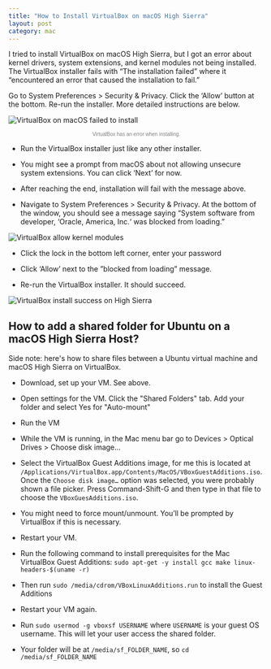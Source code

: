 ```yaml
---
title: "How to Install VirtualBox on macOS High Sierra"
layout: post
category: mac
---
```


I tried to install VirtualBox on macOS High Sierra, but I got an error about kernel drivers, system extensions, and kernel modules not being installed. The VirtualBox installer fails with “The installation failed” where it “encountered an error that caused the installation to fail.” 

Go to System Preferences > Security & Privacy. Click the ‘Allow’ button at the bottom. Re-run the installer. More detailed instructions are below.

![VirtualBox on macOS failed to install][failed]

<small style="display:block;text-align:center;color:gray;font-weight:100;font-size:10px;font-family:Helvetica;margin-top:2%;">VirtualBox has an error when installing.</small>

* Run the VirtualBox installer just like any other installer.

* You might see a prompt from macOS about not allowing unsecure system extensions. You can click ‘Next’ for now.

* After reaching the end, installation will fail with the message above.

* Navigate to System Preferences > Security & Privacy. At the bottom of the window, you should see a message saying “System software from developer, ‘Oracle, America, Inc.‘ was blocked from loading.”

![VirtualBox allow kernel modules][allow]

* Click the lock in the bottom left corner, enter your password

* Click ‘Allow’ next to the ”blocked from loading” message.

* Re-run the VirtualBox installer. It should succeed.

![VirtualBox install success on High Sierra][success]

[failed]: https://i.imgur.com/hGZ3ZF2.png
[allow]: https://i.imgur.com/IOBK5vg.png
[success]: https://i.imgur.com/pC3cs2i.png

## How to add a shared folder for Ubuntu on a macOS High Sierra Host?

Side note: here's how to share files between a Ubuntu virtual machine and macOS High Sierra on VirtualBox.

* Download, set up your VM. See above.

* Open settings for the VM. Click the "Shared Folders" tab. Add your folder and select Yes for "Auto-mount"

* Run the VM

* While the VM is running, in the Mac menu bar go to Devices > Optical Drives > Choose disk image… 

* Select the VirtualBox Guest Additions image, for me this is located at `/Applications/VirtualBox.app/Contents/MacOS/VBoxGuestAdditions.iso`. Once the `Choose disk image…` option was selected, you were probably shown a file picker. Press Command-Shift-G and then type in that file to choose the `VBoxGuesAdditions.iso`.

* You might need to force mount/unmount. You’ll be prompted by VirtualBox if this is necessary.

* Restart your VM.

* Run the following command to install prerequisites for the Mac VirtualBox Guest Additions: `sudo apt-get -y install gcc make linux-headers-$(uname -r)`

* Then run `sudo /media/cdrom/VBoxLinuxAdditions.run` to install the Guest Additions

* Restart your VM again.

* Run `sudo usermod -g vboxsf USERNAME` where `USERNAME` is your guest OS username. This will let your user access the shared folder.

* Your folder will be at `/media/sf_FOLDER_NAME`, so `cd /media/sf_FOLDER_NAME`
